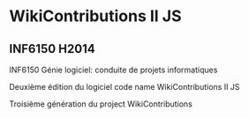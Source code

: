 #  WikiContributions II JS

## INF6150 H2014

INF6150 Génie logiciel: conduite de projets informatiques

Deuxième édition du logiciel code name WikiContributions II JS

Troisième génération du project WikiContributions